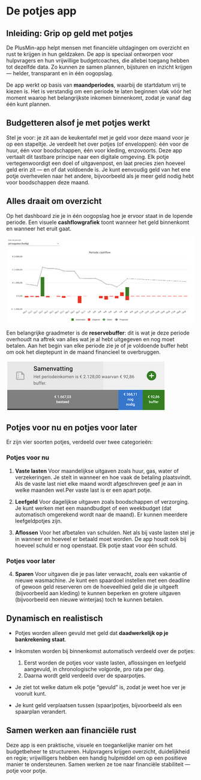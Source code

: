 ﻿# De potjes app

## Inleiding: Grip op geld met potjes

De PlusMin-app helpt mensen met financiële uitdagingen om overzicht en rust te krijgen in hun geldzaken. De app is speciaal ontworpen voor hulpvragers en hun vrijwillige budgetcoaches, die allebei toegang hebben tot dezelfde data. Zo kunnen ze samen plannen, bijsturen en inzicht krijgen — helder, transparant en in één oogopslag.

De app werkt op basis van **maandperiodes**, waarbij de startdatum vrij te kiezen is. Het is verstandig om een periode te laten beginnen vlak vóór het moment waarop het belangrijkste inkomen binnenkomt, zodat je vanaf dag één kunt plannen.

## Budgetteren alsof je met potjes werkt

Stel je voor: je zit aan de keukentafel met je geld voor deze maand voor je op een stapeltje. Je verdeelt het over potjes (of enveloppen): één voor de huur, één voor boodschappen, één voor kleding, enzovoorts. Deze app vertaalt dit tastbare principe naar een digitale omgeving. Elk potje vertegenwoordigt een doel of uitgavenpost, en laat precies zien hoeveel geld erin zit — en of dat voldoende is. Je kunt eenvoudig geld van het ene potje overhevelen naar het andere, bijvoorbeeld als je meer geld nodig hebt voor boodschappen deze maand.

## Alles draait om overzicht

Op het dashboard zie je in één oogopslag hoe je ervoor staat in de lopende periode. Een visuele **cashflowgrafiek** toont wanneer het geld binnenkomt en wanneer het eruit gaat.

![Periode cashflow](./img/PM-periode-cashflow.png)

Een belangrijke graadmeter is de **reservebuffer**: dit is wat je deze periode overhoudt na aftrek van alles wat je al hebt uitgegeven en nog moet betalen. Aan het begin van elke periode zie je of je voldoende buffer hebt om ook het dieptepunt in de maand financieel te overbruggen.

![Buffer](./img/PM-stand-buffer.png)

## Potjes voor nu en potjes voor later

Er zijn vier soorten potjes, verdeeld over twee categorieën:

### Potjes voor nu

1. **Vaste lasten**
   Voor maandelijkse uitgaven zoals huur, gas, water of verzekeringen. Je stelt in wanneer en hoe vaak de betaling plaatsvindt. Als de vaste last niet elke maand wordt afgeschreven geef je aan in welke maanden wel.Per vaste last is er een apart potje.

2. **Leefgeld**
   Voor dagelijkse uitgaven zoals boodschappen of verzorging. Je kunt werken met een maandbudget of een weekbudget (dat automatisch omgerekend wordt naar de maand). Er kunnen meerdere leefgeldpotjes zijn.

3. **Aflossen**
   Voor het afbetalen van schulden. Net als bij vaste lasten stel je in wanneer en hoeveel er betaald moet worden. De app houdt ook bij hoeveel schuld er nog openstaat. Elk potje staat voor één schuld.

### Potjes voor later

4. **Sparen**
   Voor uitgaven die je pas later verwacht, zoals een vakantie of nieuwe wasmachine. Je kunt een spaardoel instellen met een deadline of gewoon geld reserveren om de hoeveelhied geld die je uitgeeft (bijvoorbeeld aan kleding) te kunnen beperken en grotere uitgaven (bijvoorbeeld een nieuwe winterjas) toch te kunnen betalen.

## Dynamisch en realistisch

* Potjes worden alleen gevuld met geld dat **daadwerkelijk op je bankrekening staat**.
* Inkomsten worden bij binnenkomst automatisch verdeeld over de potjes:

    1. Eerst worden de potjes voor vaste lasten, aflossingen en leefgeld aangevuld, in chronologische volgorde, pro rata per dag.
    2. Daarna wordt geld verdeeld over de spaarpotjes.
* Je ziet tot welke datum elk potje “gevuld” is, zodat je weet hoe ver je vooruit kunt.
* Je kunt geld verplaatsen tussen (spaar)potjes, bijvoorbeeld als een spaarplan verandert.

## Samen werken aan financiële rust

Deze app is een praktische, visuele en toegankelijke manier om het budgetbeheer te structureren. Hulpvragers krijgen overzicht, duidelijkheid en regie; vrijwilligers hebben een handig hulpmiddel om op een positieve manier te ondersteunen. Samen werken ze toe naar financiële stabiliteit — potje voor potje.
